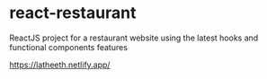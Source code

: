 # react-restaurant
ReactJS project for a restaurant website using the latest hooks and functional components features

https://latheeth.netlify.app/
